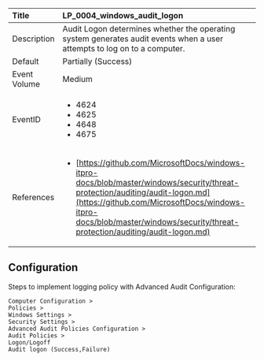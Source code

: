 | Title          | LP_0004_windows_audit_logon       |
|:---------------|:------------------|
| Description    | Audit Logon determines whether the operating system generates audit  events when a user attempts to log on to a computer. |
| Default        | Partially (Success)     |
| Event Volume   | Medium     |
| EventID        | <ul><li>4624</li><li>4625</li><li>4648</li><li>4675</li></ul> |
| References     | <ul><li>[https://github.com/MicrosoftDocs/windows-itpro-docs/blob/master/windows/security/threat-protection/auditing/audit-logon.md](https://github.com/MicrosoftDocs/windows-itpro-docs/blob/master/windows/security/threat-protection/auditing/audit-logon.md)</li></ul> |



## Configuration

Steps to implement logging policy with Advanced Audit Configuration:
```
Computer Configuration > 
Policies > 
Windows Settings > 
Security Settings > 
Advanced Audit Policies Configuration > 
Audit Policies > 
Logon/Logoff
Audit logon (Success,Failure)
```


